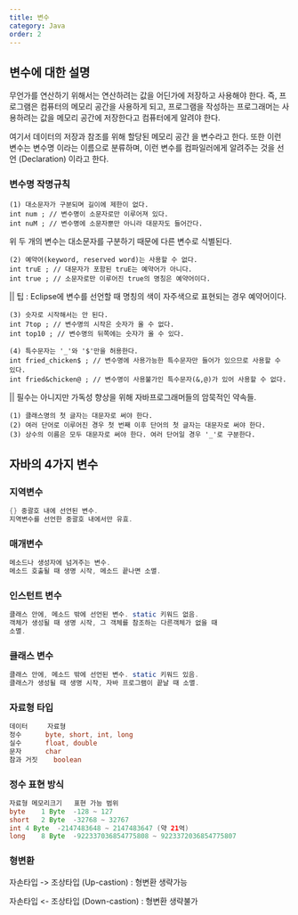 ```yaml
---
title: 변수
category: Java
order: 2
---
```

## 변수에 대한 설명
무언가를 연산하기 위해서는 연산하려는 값을 어딘가에 저장하고 사용해야 한다. 즉, 프로그램은 컴퓨터의 메모리 공간을 사용하게 되고, 프로그램을 작성하는 프로그래머는 사용하려는 값을 메모리 공간에 저장한다고 컴퓨터에게 알려야 한다.

여기서 데이터의 저장과 참조를 위해 할당된 메모리 공간 을 변수라고 한다. 또한 이런 변수는 변수명 이라는 이름으로 분류하며, 이런 변수를 컴파일러에게 알려주는 것을 선언 (Declaration) 이라고 한다.


### 변수명 작명규칙
```
(1) 대소문자가 구분되며 길이에 제한이 없다.
int num ; // 변수명이 소문자로만 이루어져 있다.
int nuM ; // 변수명에 소문자뿐만 아니라 대문자도 들어간다.
```

위 두 개의 변수는 대소문자를 구분하기 때문에 다른 변수로 식별된다.

```
(2) 예약어(keyword, reserved word)는 사용할 수 없다.
int truE ; // 대문자가 포함된 truE는 예약어가 아니다.
int true ; // 소문자로만 이루어진 true의 명칭은 예약어이다.
```
|| 팁 : Eclipse에 변수를 선언할 때 명칭의 색이 자주색으로 표현되는 경우 예약어이다.
```
(3) 숫자로 시작해서는 안 된다.
int 7top ; // 변수명의 시작은 숫자가 올 수 없다.
int top10 ; // 변수명의 뒤쪽에는 숫자가 올 수 있다.
```
```
(4) 특수문자는 '_'와 '$'만을 허용한다.
int fried_chicken$ ; // 변수명에 사용가능한 특수문자만 들어가 있으므로 사용할 수 있다.
int fried&chicken@ ; // 변수명이 사용불가인 특수문자(&,@)가 있어 사용할 수 없다.
```
|| 필수는 아니지만 가독성 향상을 위해 자바프로그래머들의 암묵적인 약속들.
```
(1) 클래스명의 첫 글자는 대문자로 써야 한다.
(2) 여러 단어로 이루어진 경우 첫 번째 이후 단어의 첫 글자는 대문자로 써야 한다.
(3) 상수의 이름은 모두 대문자로 써야 한다. 여러 단어일 경우 '_'로 구분한다.
```
## 자바의 4가지 변수
### 지역변수
```java
{} 중괄호 내에 선언된 변수.
지역변수를 선언한 중괄호 내에서만 유효.
```
### 매개변수
```java
메소드나 생성자에 넘겨주는 변수.
메소드 호출될 때 생명 시작, 메소드 끝나면 소멸.
```
### 인스턴트 변수
```java
클래스 안에, 메소드 밖에 선언된 변수. static 키워드 없음.
객체가 생성될 때 생명 시작, 그 객체를 참조하는 다른객체가 없을 때 
소멸.
```
### 클래스 변수
```java
클래스 안에, 메소드 밖에 선언된 변수. static 키워드 있음.
클래스가 생성될 때 생명 시작, 자바 프로그램이 끝날 때 소멸.
```

### 자료형 타입
```java
데이터	    자료형
정수	    byte, short, int, long
실수	    float, double
문자	    char
참과 거짓    boolean
```

### 정수 표현 방식 
```java
자료형	메모리크기	표현 가능 범위
byte	1 Byte	-128 ~ 127
short	2 Byte	-32768 ~ 32767
int	4 Byte	-2147483648 ~ 2147483647 (약 21억)
long	8 Byte	-922337036854775808 ~ 9223372036854775807
```
### 형변환
자손타입 -> 조상타입 (Up-castion) : 형변환 생략가능

자손타입 <- 조상타입 (Down-castion) : 형변환 생략불가
